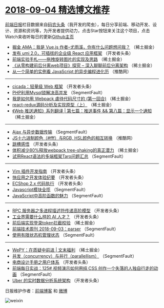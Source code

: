# [2018-09-04 精选博文推荐](https://toutiao.qdkfweb.cn/date/2018/09/04)

[前端日报](https://qdkfweb.cn/c/news)栏目数据来自[码农头条](https://toutiao.qdkfweb.cn/)（我开发的爬虫），每日分享前端、移动开发、设计、资源和资讯等，为开发者提供动力，点击Star按钮来关注这个项目，点击Watch来收听每日的更新[Github主页](https://github.com/kujian/frontendDaily)
* [掘金 AMA：我是 Vue.js 作者&#8211;尤雨溪，你有什么问题想问我？](https://toutiao.qdkfweb.cn/85119.html) （稀土掘金）
* [发布 umi 2.0，可插拔的企业级 React 应用框架](https://toutiao.qdkfweb.cn/85164.html) （开发者头条）
* [前端实验手札——拖拽旋转图片的实现及思路](https://toutiao.qdkfweb.cn/85133.html) （稀土掘金）
* [《从零构建前后分离web项目》探究 &#8211; 深入聊聊前后分离架构](https://toutiao.qdkfweb.cn/85129.html) （稀土掘金）
* [从一个简单的实例看 JavaScript 的异步编程进化历](https://toutiao.qdkfweb.cn/85193.html) （推酷网）

***
* [cicada：轻量级 Web 框架](https://toutiao.qdkfweb.cn/85153.html) （开发者头条）
* [PHP利用Mysql锁解决高并发](https://toutiao.qdkfweb.cn/85112.html) （SegmentFault）
* [我是如何用 Webpack 虐待代码尺寸的 (第一回合)](https://toutiao.qdkfweb.cn/85131.html) （稀土掘金）
* [react-redux源码分析及实现原型（上）](https://toutiao.qdkfweb.cn/85132.html) （稀土掘金）
* [《Web 推送通知》系列翻译 | 第七篇：推送事件 &amp;&amp; 第八篇：显示一个通知](https://toutiao.qdkfweb.cn/85121.html) （稀土掘金）

***
* [Ajax 与异步数据传输](https://toutiao.qdkfweb.cn/85108.html) （SegmentFault）
* [JS十六进制颜色（#fff）与RGB, HSL颜色的相互转换](https://toutiao.qdkfweb.cn/85194.html) （推酷网）
* [跳槽感悟](https://toutiao.qdkfweb.cn/85163.html) （开发者头条）
* [体积减少80%释放webpack tree-shaking的真正潜力](https://toutiao.qdkfweb.cn/85127.html) （稀土掘金）
* [试用React语法的多端框架Taro问题汇总](https://toutiao.qdkfweb.cn/85111.html) （SegmentFault）

***
* [Vim 插件开发指南](https://toutiao.qdkfweb.cn/85165.html) （开发者头条）
* [快应用之开发体验纪要](https://toutiao.qdkfweb.cn/85166.html) （开发者头条）
* [ECShop 2.x 代码执行](https://toutiao.qdkfweb.cn/85168.html) （开发者头条）
* [Javascript模块全揽](https://toutiao.qdkfweb.cn/85114.html) （SegmentFault）
* [JavaScript中高阶函数的魅力](https://toutiao.qdkfweb.cn/85118.html) （SegmentFault）

***
* [RPC 服务器之多进程描述符传递高阶模型](https://toutiao.qdkfweb.cn/85160.html) （开发者头条）
* [工业界需要什么样的 AI 人才？](https://toutiao.qdkfweb.cn/85170.html) （开发者头条）
* [前后端实现登录token拦截校验](https://toutiao.qdkfweb.cn/85134.html) （稀土掘金）
* [前端技术周刊 2018-09-03：parser](https://toutiao.qdkfweb.cn/85110.html) （SegmentFault）
* [使用有限状态机管理状态](https://toutiao.qdkfweb.cn/85103.html) （SegmentFault）

***
* [WePY：在质疑中前进 | 文末福利](https://toutiao.qdkfweb.cn/85128.html) （稀土掘金）
* [并发（concurrency）与并行（parallellism）](https://toutiao.qdkfweb.cn/85117.html) （SegmentFault）
* [电商设计手册之用户体系](https://toutiao.qdkfweb.cn/85154.html) （开发者头条）
* [前端每日实战：125# 视频演示如何用纯 CSS 创作一个失落的人独自行走的动画](https://toutiao.qdkfweb.cn/85104.html) （SegmentFault）
* [Uber 的实时数据分析系统架构](https://toutiao.qdkfweb.cn/85156.html) （开发者头条）

日报维护作者：[前端博客](https://qdkfweb.cn/) 和 [微博](https://qdkfweb.cn/go/weibo)

![weixin](https://user-images.githubusercontent.com/3055447/38468989-651132ac-3b80-11e8-8e6b-15122322a9d7.png)